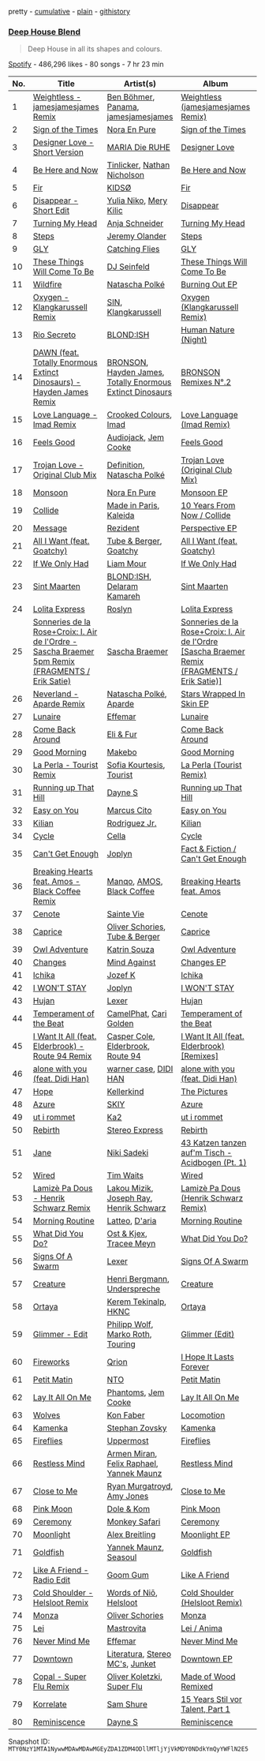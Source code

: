 pretty - [cumulative](/playlists/cumulative/37i9dQZF1DX5xiztvBdlUf.md) - [plain](/playlists/plain/37i9dQZF1DX5xiztvBdlUf) - [githistory](https://github.githistory.xyz/mackorone/spotify-playlist-archive/blob/main/playlists/plain/37i9dQZF1DX5xiztvBdlUf)

### [Deep House Blend](https://open.spotify.com/playlist/37i9dQZF1DX5xiztvBdlUf)

> Deep House in all its shapes and colours.

[Spotify](https://open.spotify.com/user/spotify) - 486,296 likes - 80 songs - 7 hr 23 min

| No. | Title | Artist(s) | Album | Length |
|---|---|---|---|---|
| 1 | [Weightless \- jamesjamesjames Remix](https://open.spotify.com/track/0OOT6JmtkcYidsuQ9Fh54i) | [Ben Böhmer](https://open.spotify.com/artist/5tDjiBYUsTqzd0RkTZxK7u), [Panama](https://open.spotify.com/artist/3W9UldYu0xJcaOAw2SUTDI), [jamesjamesjames](https://open.spotify.com/artist/0DqR5aQYPz1s2M3YbycLMJ) | [Weightless \(jamesjamesjames Remix\)](https://open.spotify.com/album/5la1PqKrf6aVJeIlL6i1lv) | 4:09 |
| 2 | [Sign of the Times](https://open.spotify.com/track/2UOtnKZNppcZ5dC8v2FS41) | [Nora En Pure](https://open.spotify.com/artist/24DO0PijjITGIEWsO8XaPs) | [Sign of the Times](https://open.spotify.com/album/0nHKigA43sDSCs38xf1tnB) | 3:13 |
| 3 | [Designer Love \- Short Version](https://open.spotify.com/track/5NfgFRdfNQ4HFVPGRoVMU6) | [MARIA Die RUHE](https://open.spotify.com/artist/2h7LIGXwIr6m1tZ27JHgxQ) | [Designer Love](https://open.spotify.com/album/6OK84B4MX87uzZ7umm25f3) | 4:20 |
| 4 | [Be Here and Now](https://open.spotify.com/track/3uvfxpOixHqWdwpFfJb48F) | [Tinlicker](https://open.spotify.com/artist/5EmEZjq8eHEC6qFnT63Lza), [Nathan Nicholson](https://open.spotify.com/artist/4q8SjmBr5X7DUmVvrnNrsd) | [Be Here and Now](https://open.spotify.com/album/3pcwig8qvCceUoeo4xhLD7) | 3:29 |
| 5 | [Fir](https://open.spotify.com/track/1EGAeOf7KRUj8VyzDh2TlJ) | [KIDSØ](https://open.spotify.com/artist/7qJHwvMJBW2Da8kt79uexr) | [Fir](https://open.spotify.com/album/1HsQkcWuDhtL77QDNozm0D) | 4:31 |
| 6 | [Disappear \- Short Edit](https://open.spotify.com/track/0dEjDFIY7aLwNj2DAcy98s) | [Yulia Niko](https://open.spotify.com/artist/3RUNl0j2ISAQdC2Fxhj2q3), [Mery Kilic](https://open.spotify.com/artist/2Vlx9Gl4A2rI2fjEe97PR5) | [Disappear](https://open.spotify.com/album/3M8am3fJKzNubjgDktouA5) | 4:36 |
| 7 | [Turning My Head](https://open.spotify.com/track/3HG0bL6apxDTfjijRapnI2) | [Anja Schneider](https://open.spotify.com/artist/0f14r70OISSfJoyqYaHbgV) | [Turning My Head](https://open.spotify.com/album/7rRwW48AX1FwDvBl8Oalap) | 6:41 |
| 8 | [Steps](https://open.spotify.com/track/1pIBxvFjjnp7tAKOTwA0Az) | [Jeremy Olander](https://open.spotify.com/artist/5vdjF79d5d2m12FOkJhxHB) | [Steps](https://open.spotify.com/album/0uin82gWKieM4DTE77Ayrk) | 5:58 |
| 9 | [GLY](https://open.spotify.com/track/6yGNvSOyCZvNOCtHs3hfrH) | [Catching Flies](https://open.spotify.com/artist/4zAOqBfNLyWFvj1e3yvypJ) | [GLY](https://open.spotify.com/album/3G2e7Ruldtt69hWO9ArJDB) | 3:40 |
| 10 | [These Things Will Come To Be](https://open.spotify.com/track/1vVq4Y18oveAg20Ujh43aE) | [DJ Seinfeld](https://open.spotify.com/artist/37YzpfBeFju8QRZ3g0Ha1Q) | [These Things Will Come To Be](https://open.spotify.com/album/3RGrGXf9ZsPOuqHm02SSl7) | 4:56 |
| 11 | [Wildfire](https://open.spotify.com/track/1WkzL4XjkAY76sasIUdU6l) | [Natascha Polké](https://open.spotify.com/artist/5FLN3H4PiuUQMmFzGmcQ96) | [Burning Out EP](https://open.spotify.com/album/4iO74LdA4G9TthnWNIdw3I) | 5:24 |
| 12 | [Oxygen \- Klangkarussell Remix](https://open.spotify.com/track/6EukA3G83UulqI7NzpEEtG) | [SIN](https://open.spotify.com/artist/2i5iThI7dEkgZVYAksSIFJ), [Klangkarussell](https://open.spotify.com/artist/041iTeoMIwXMlShuQPIVKo) | [Oxygen \(Klangkarussell Remix\)](https://open.spotify.com/album/23cEdoCOAqdRGdLoQZsTR5) | 12:19 |
| 13 | [Rio Secreto](https://open.spotify.com/track/6Dtmck4yTQkCEjnOhKfOBh) | [BLOND:ISH](https://open.spotify.com/artist/6zsJjoCtL1WByG0VsuFWzR) | [Human Nature \(Night\)](https://open.spotify.com/album/6HqvZTY7Gmp0pIub9JfkXi) | 6:14 |
| 14 | [DAWN \(feat\. Totally Enormous Extinct Dinosaurs\) \- Hayden James Remix](https://open.spotify.com/track/4HyIghnhDKnaZoGsR0BC3r) | [BRONSON](https://open.spotify.com/artist/60yfafz0P3gqaUaOUIddae), [Hayden James](https://open.spotify.com/artist/4csQIMQm6vI2A2SCVDuM2z), [Totally Enormous Extinct Dinosaurs](https://open.spotify.com/artist/0g3NiCRhEv7M4SEDMrpItN) | [BRONSON Remixes N°.2](https://open.spotify.com/album/07HqmZfx71FfjzRgKIYpFh) | 5:07 |
| 15 | [Love Language \- Imad Remix](https://open.spotify.com/track/6fjSw7ljeXV60z7QJyI7SB) | [Crooked Colours](https://open.spotify.com/artist/0aA1GTrIMutjIh4GlPPUVN), [Imad](https://open.spotify.com/artist/4skzy1qEMyM3FqC3b6EjRU) | [Love Language \(Imad Remix\)](https://open.spotify.com/album/1JUMdLLxgtUt54n7LIDm5V) | 6:02 |
| 16 | [Feels Good](https://open.spotify.com/track/2WYgu5SgxDS4F6LwLssMZt) | [Audiojack](https://open.spotify.com/artist/3Uvzk4iffO4mvchgRNJjbs), [Jem Cooke](https://open.spotify.com/artist/0AkL5tzM3UsDlWak9E0OwH) | [Feels Good](https://open.spotify.com/album/0nDWkPeHxo5aW66dbNm1PF) | 4:41 |
| 17 | [Trojan Love \- Original Club Mix](https://open.spotify.com/track/283e2rkf3A78qmcp5xjOTT) | [Definition](https://open.spotify.com/artist/7KT19dObRj1T5OgnyQFm4C), [Natascha Polké](https://open.spotify.com/artist/5FLN3H4PiuUQMmFzGmcQ96) | [Trojan Love \(Original Club Mix\)](https://open.spotify.com/album/5VGOmMOd2ke7rAFmaU125O) | 5:57 |
| 18 | [Monsoon](https://open.spotify.com/track/0fAhJlik9YZShxrAf7uxoV) | [Nora En Pure](https://open.spotify.com/artist/24DO0PijjITGIEWsO8XaPs) | [Monsoon EP](https://open.spotify.com/album/7ckfjibWFE7lnkf8NJhRsb) | 3:42 |
| 19 | [Collide](https://open.spotify.com/track/6Uo2SNpj5lzFXfNsSaoE85) | [Made in Paris](https://open.spotify.com/artist/7ejF235eYuh8PlQDLaJy0N), [Kaleida](https://open.spotify.com/artist/6zyPKJ4ePhYLsBEy4A6BVX) | [10 Years From Now / Collide](https://open.spotify.com/album/3QiV7hRMnpXoGHiFLHr8x5) | 4:35 |
| 20 | [Message](https://open.spotify.com/track/6jtw8sBH0NCmFw7x94s5DF) | [Rezident](https://open.spotify.com/artist/0hzZTaZ59eR5lESXHRVgkc) | [Perspective EP](https://open.spotify.com/album/0xZahoke4fTh9QtdCcduwh) | 5:04 |
| 21 | [All I Want \(feat\. Goatchy\)](https://open.spotify.com/track/6hizzLN6GI5rWUWX2EiKR0) | [Tube & Berger](https://open.spotify.com/artist/32wcuqRxZuBY5HbH1bWa8h), [Goatchy](https://open.spotify.com/artist/2MOGeYMRvzFxWLgdwZpeQh) | [All I Want \(feat\. Goatchy\)](https://open.spotify.com/album/5YxKPq0pIJyi4sEyIq8cyv) | 3:44 |
| 22 | [If We Only Had](https://open.spotify.com/track/2h5mbuL0DFueiKstOhEuDo) | [Liam Mour](https://open.spotify.com/artist/5XaT1otgH5hpyqjkDbt8d0) | [If We Only Had](https://open.spotify.com/album/6niJmh7Cz9YAwOEE2GjK7R) | 5:05 |
| 23 | [Sint Maarten](https://open.spotify.com/track/00tIiOoqhX2RM5WTtKm9Ep) | [BLOND:ISH](https://open.spotify.com/artist/6zsJjoCtL1WByG0VsuFWzR), [Delaram Kamareh](https://open.spotify.com/artist/6gfSQcJIullatXKeWpZ7jB) | [Sint Maarten](https://open.spotify.com/album/1ScGb9mg9NXKEOWTMSkD7O) | 4:31 |
| 24 | [Lolita Express](https://open.spotify.com/track/0zitH5kttHInGS0wgaCjrk) | [Roslyn](https://open.spotify.com/artist/7uCzJnMglskTEuLhnzlawg) | [Lolita Express](https://open.spotify.com/album/0pEnOKDH8bM9KQlU3qK6sM) | 4:27 |
| 25 | [Sonneries de la Rose+Croix: I\. Air de l'Ordre \- Sascha Braemer 5pm Remix \(FRAGMENTS / Erik Satie\)](https://open.spotify.com/track/0kjtIirdAUbkV2WtjElwjF) | [Sascha Braemer](https://open.spotify.com/artist/3egW8Pgmbjm5vS4EPXZond) | [Sonneries de la Rose+Croix: I\. Air de l'Ordre \[Sascha Braemer Remix \(FRAGMENTS / Erik Satie\)\]](https://open.spotify.com/album/2B6pYkxBcKlRY6HxF2CsTB) | 6:58 |
| 26 | [Neverland \- Aparde Remix](https://open.spotify.com/track/6Z5NPPpYnWRxGHQyWz2bPx) | [Natascha Polké](https://open.spotify.com/artist/5FLN3H4PiuUQMmFzGmcQ96), [Aparde](https://open.spotify.com/artist/2EX6hgMIUZhPty734qcBaS) | [Stars Wrapped In Skin EP](https://open.spotify.com/album/493mL9Bv6rYSOjTj8CLFJr) | 6:27 |
| 27 | [Lunaire](https://open.spotify.com/track/72nMF220X1qe9OBskVHD71) | [Effemar](https://open.spotify.com/artist/3QD8Op2asIft2YDqX154NB) | [Lunaire](https://open.spotify.com/album/1o5rn6aA1xYmeH1iycw4gN) | 3:49 |
| 28 | [Come Back Around](https://open.spotify.com/track/0TvCPywvY8QGAWdteEiCdF) | [Eli & Fur](https://open.spotify.com/artist/5CkVLGKUJkIc1pmSk10QP4) | [Come Back Around](https://open.spotify.com/album/5PWznD1Bh2vMBlXChhmsav) | 3:51 |
| 29 | [Good Morning](https://open.spotify.com/track/2g7BwK58fPL8xOnMGVYz0K) | [Makebo](https://open.spotify.com/artist/0hMfbfkUs2tiOOZpSwLmDu) | [Good Morning](https://open.spotify.com/album/1h3RHWUd6FFwQ06aWO6dUj) | 8:40 |
| 30 | [La Perla \- Tourist Remix](https://open.spotify.com/track/1V2Z18nOByb7DqCECFh2Yt) | [Sofia Kourtesis](https://open.spotify.com/artist/7wXTWO45lqpUejDkike0Gf), [Tourist](https://open.spotify.com/artist/2ABBMkcUeM9hdpimo86mo6) | [La Perla \(Tourist Remix\)](https://open.spotify.com/album/2CEQtjRACjOqhLnDsiKzor) | 5:17 |
| 31 | [Running up That Hill](https://open.spotify.com/track/3cwl2Mnq8urylYJNCvLJdZ) | [Dayne S](https://open.spotify.com/artist/2OWQQKizLqny2GKSvqfV9h) | [Running up That Hill](https://open.spotify.com/album/7fKT7JDZJvg0LhaXp9Tltw) | 5:07 |
| 32 | [Easy on You](https://open.spotify.com/track/6WIF0BMg7kr4dbqgrPYQ4T) | [Marcus Cito](https://open.spotify.com/artist/3r26IN2ktuEyJs4hUoOlzC) | [Easy on You](https://open.spotify.com/album/0irWZNe7kJgU49Z7t7J6B4) | 3:09 |
| 33 | [Kilian](https://open.spotify.com/track/3vaJ9CccAzBkvHZ6EQwbMe) | [Rodriguez Jr.](https://open.spotify.com/artist/6Th7POyVfZgiHJQ64ddV5Y) | [Kilian](https://open.spotify.com/album/0wyMMh9VFDAppQM1lzI0HV) | 7:00 |
| 34 | [Cycle](https://open.spotify.com/track/1E8VZOqKP9AvlME4DzAWw9) | [Cella](https://open.spotify.com/artist/3w7ASanLoAsQcWhd7V9DpJ) | [Cycle](https://open.spotify.com/album/3Ny2xjmiTaLiu56yqdvvho) | 3:28 |
| 35 | [Can't Get Enough](https://open.spotify.com/track/3IvodZAm4vD1PM3bIEw9Ik) | [Joplyn](https://open.spotify.com/artist/32Jt1AK733JbFR82hEZ0Ih) | [Fact & Fiction / Can't Get Enough](https://open.spotify.com/album/0nV7hufCHvKb7qEWH5WKOm) | 6:19 |
| 36 | [Breaking Hearts feat\. Amos \- Black Coffee Remix](https://open.spotify.com/track/67Jq82bDcQipORC0yBiZcc) | [Manqo](https://open.spotify.com/artist/5RkXCaTig73NAHGMmDgyoQ), [AMOS](https://open.spotify.com/artist/4YznhYq21QSUGqRPLhhrRW), [Black Coffee](https://open.spotify.com/artist/6wMr4zKPrrR0UVz08WtUWc) | [Breaking Hearts feat\. Amos](https://open.spotify.com/album/42Qi6nkOLmcUoMK3tJI7Ah) | 8:18 |
| 37 | [Cenote](https://open.spotify.com/track/6kZOfRM1yZUyLGATRhPTuf) | [Sainte Vie](https://open.spotify.com/artist/30oVwXZSlElygdNpcUIFBk) | [Cenote](https://open.spotify.com/album/1TXpoAyR5Z3q3IixFnUiwf) | 4:58 |
| 38 | [Caprice](https://open.spotify.com/track/6UJTyXQvDe3hv8NQXOKOCl) | [Oliver Schories](https://open.spotify.com/artist/0iTjLBepeGaLgZS18kxgRq), [Tube & Berger](https://open.spotify.com/artist/32wcuqRxZuBY5HbH1bWa8h) | [Caprice](https://open.spotify.com/album/0zv9KQqPhVAPleEi8anQ4R) | 3:50 |
| 39 | [Owl Adventure](https://open.spotify.com/track/51uhOO3zvddkGfZHkRxbJc) | [Katrin Souza](https://open.spotify.com/artist/6MIjBHPbfQsN2BP72arjSf) | [Owl Adventure](https://open.spotify.com/album/47UqjyThELPKDNQ0kH32TV) | 8:03 |
| 40 | [Changes](https://open.spotify.com/track/0BmCeSYUthdYE4LbJx1qYj) | [Mind Against](https://open.spotify.com/artist/48LWLoeY0dhwaiX1FRsn72) | [Changes EP](https://open.spotify.com/album/6brECbf1Kr7MPAk1lay37J) | 5:41 |
| 41 | [Ichika](https://open.spotify.com/track/4xc2aA7RZzHjrPPZcdReAW) | [Jozef K](https://open.spotify.com/artist/30qZ701I6hThXcmPPkcrF0) | [Ichika](https://open.spotify.com/album/0CDKmNcvCdFba1QhtWBVkh) | 8:05 |
| 42 | [I WON'T STAY](https://open.spotify.com/track/0U9gq4pfWLjoF7F4pWcMvO) | [Joplyn](https://open.spotify.com/artist/32Jt1AK733JbFR82hEZ0Ih) | [I WON'T STAY](https://open.spotify.com/album/0m8w2qFAnW82Nn6mhmxZ7I) | 4:46 |
| 43 | [Hujan](https://open.spotify.com/track/4yk6OhBXGUMbQLfYCY53nE) | [Lexer](https://open.spotify.com/artist/2vDXLZ9mI3CdTPPIzFUKlY) | [Hujan](https://open.spotify.com/album/6pdcYvI6izBIT7bn4c40oS) | 6:19 |
| 44 | [Temperament of the Beat](https://open.spotify.com/track/2d7TJXGNI2nvyWF51CLFkJ) | [CamelPhat](https://open.spotify.com/artist/240wlM8vDrf6S4zCyzGj2W), [Cari Golden](https://open.spotify.com/artist/3M2wBPMgou1UoOONLwqgVp) | [Temperament of the Beat](https://open.spotify.com/album/6dSMmjwuLDTbGrbOJHXysy) | 6:28 |
| 45 | [I Want It All \(feat\. Elderbrook\) \- Route 94 Remix](https://open.spotify.com/track/0LjpThe4YPL9VG0MFozbwE) | [Casper Cole](https://open.spotify.com/artist/6cDNuaBrX01wpytv0fLTmV), [Elderbrook](https://open.spotify.com/artist/2vf4pRsEY6LpL5tKmqWb64), [Route 94](https://open.spotify.com/artist/1dgdvbogmctybPrGEcnYf6) | [I Want It All \(feat\. Elderbrook\) \[Remixes\]](https://open.spotify.com/album/0c7jQkV3HG2b6KhG7P0gfc) | 3:31 |
| 46 | [alone with you \(feat\. Didi Han\)](https://open.spotify.com/track/3iqbypJ2BSVHc7QMvXG19E) | [warner case](https://open.spotify.com/artist/106OuakzOxxbXTuigEEf01), [DIDI HAN](https://open.spotify.com/artist/2j74J6dIUd8X3x6UKH3pZF) | [alone with you \(feat\. Didi Han\)](https://open.spotify.com/album/37uFN79H6w1fYvjcA6FZVz) | 3:30 |
| 47 | [Hope](https://open.spotify.com/track/2QRGdW5I7M74y0URMgkfqn) | [Kellerkind](https://open.spotify.com/artist/4GYQytEFxnzqH96O6QywsA) | [The Pictures](https://open.spotify.com/album/1gd2DBDRgwMmrwvUC8sOX1) | 7:28 |
| 48 | [Azure](https://open.spotify.com/track/50uP3LQRrc7Sv2NSrYYlON) | [SKIY](https://open.spotify.com/artist/39JhQRThBhrHgjXtIK3dGZ) | [Azure](https://open.spotify.com/album/4hWmiRig0GOIbfoDZUV6ar) | 2:41 |
| 49 | [ut i rommet](https://open.spotify.com/track/5XXXtLK8nNvVsylo9JTewt) | [Ka2](https://open.spotify.com/artist/29f8h7eSlWQAUyfjkdOUGe) | [ut i rommet](https://open.spotify.com/album/04A1xtX4Cp81M4YOEMi1J9) | 7:26 |
| 50 | [Rebirth](https://open.spotify.com/track/2maR9zs9UfgQpB1hr9UjpS) | [Stereo Express](https://open.spotify.com/artist/3j2zB13syOvCyrkJIomEA2) | [Rebirth](https://open.spotify.com/album/0DNO6OZBhdVtJ8Q1D8ZiVY) | 7:59 |
| 51 | [Jane](https://open.spotify.com/track/6zAP78CJq1MV7rFV49gSoU) | [Niki Sadeki](https://open.spotify.com/artist/6EPDGWtjFjPHUYlOYsoj14) | [43 Katzen tanzen auf'm Tisch \- Acidbogen \(Pt\. 1\)](https://open.spotify.com/album/0mECGpBWS51eKu15I49xd0) | 7:00 |
| 52 | [Wired](https://open.spotify.com/track/7bmxbmer7iYIvla8exrgnv) | [Tim Waits](https://open.spotify.com/artist/7HQ5HjWwhPbDpmV4zWkYiL) | [Wired](https://open.spotify.com/album/6RN5ODBoefQiFCj3RDsVQR) | 2:34 |
| 53 | [Lamizè Pa Dous \- Henrik Schwarz Remix](https://open.spotify.com/track/3txAnW0hspM1X6D3trUxku) | [Lakou Mizik](https://open.spotify.com/artist/2AzO6D2TXB9qEqL6UfUU8r), [Joseph Ray](https://open.spotify.com/artist/4O2IFXgH0FqMSHU4pzpqQX), [Henrik Schwarz](https://open.spotify.com/artist/1ooAqaFu4Ac3BO2HpL4V2R) | [Lamizè Pa Dous \(Henrik Schwarz Remix\)](https://open.spotify.com/album/4CqLbd2FDPm0nfr0ktk1lh) | 4:44 |
| 54 | [Morning Routine](https://open.spotify.com/track/1kaTtElKK0jIKTdwg9ASLp) | [Latteo](https://open.spotify.com/artist/4IQLm7ZNKGlw7AaV7okjKv), [D'aria](https://open.spotify.com/artist/1jRvpCmyVWLXnwmDvI89Sp) | [Morning Routine](https://open.spotify.com/album/2tTjt2Q4yKad7J0I1GFI9W) | 7:35 |
| 55 | [What Did You Do?](https://open.spotify.com/track/4GCjjTHiH5QEYnmxkX837H) | [Ost & Kjex](https://open.spotify.com/artist/3cduU2huZ18pS50V7tic61), [Tracee Meyn](https://open.spotify.com/artist/0V5mBY6o8MxoDNdKD49gly) | [What Did You Do?](https://open.spotify.com/album/3097xE7vnACYqYxXAY4v5z) | 5:36 |
| 56 | [Signs Of A Swarm](https://open.spotify.com/track/4PJ1fHvANi7GC7JLsQNPmo) | [Lexer](https://open.spotify.com/artist/2vDXLZ9mI3CdTPPIzFUKlY) | [Signs Of A Swarm](https://open.spotify.com/album/7cyPp6CjWCZZVZJF6xvS91) | 7:03 |
| 57 | [Creature](https://open.spotify.com/track/3qtb4QrRXds6ub4k1Dp4CS) | [Henri Bergmann](https://open.spotify.com/artist/1FiAkaEAyepvi57FmYvJqo), [Underspreche](https://open.spotify.com/artist/27APxtslZbXwYbuMxVLltm) | [Creature](https://open.spotify.com/album/1GFhzeEXsDCYqZ9xiQ1nOh) | 4:10 |
| 58 | [Ortaya](https://open.spotify.com/track/6JfLbpxxyeDvYYZTFiM5Gd) | [Kerem Tekinalp](https://open.spotify.com/artist/1H6jq1eSzJSy6rSiorNI1h), [HKNC](https://open.spotify.com/artist/1gKjVDWPEbf3aZoheemwKu) | [Ortaya](https://open.spotify.com/album/61L6xQEv9CokeOq9BM29VW) | 8:07 |
| 59 | [Glimmer \- Edit](https://open.spotify.com/track/00qeVwveuzq3EVBWAQqAG8) | [Philipp Wolf](https://open.spotify.com/artist/6uKv2ihEYpsDwWOW6pv1aH), [Marko Roth](https://open.spotify.com/artist/4iVqsaGRK8sfWdvum2rtSR), [Touring](https://open.spotify.com/artist/1DKSHZmGXSlYlbUKFb6KXZ) | [Glimmer \(Edit\)](https://open.spotify.com/album/2rWunFsMrXhKVBAJGBOdD1) | 3:20 |
| 60 | [Fireworks](https://open.spotify.com/track/0mogpLJRPJTCCdy5yV9qhl) | [Qrion](https://open.spotify.com/artist/0bGDTQ78MVgI5Snqo9KJZw) | [I Hope It Lasts Forever](https://open.spotify.com/album/4Xim1jo6ziwJ1Qu6QkoLPj) | 4:24 |
| 61 | [Petit Matin](https://open.spotify.com/track/0MOwzHYBsXeVkb98ewMMZP) | [NTO](https://open.spotify.com/artist/7ry8L53T4oJtSIogGYuioq) | [Petit Matin](https://open.spotify.com/album/0P57bvDYTfxQt9V4ChSvDi) | 7:27 |
| 62 | [Lay It All On Me](https://open.spotify.com/track/1MPfyPFjBE0e9GGWImKlXf) | [Phantoms](https://open.spotify.com/artist/1bJJlRHoc1UVeqzxcrPLIw), [Jem Cooke](https://open.spotify.com/artist/0AkL5tzM3UsDlWak9E0OwH) | [Lay It All On Me](https://open.spotify.com/album/2uvf564mzMbpHwuT0v3i37) | 3:47 |
| 63 | [Wolves](https://open.spotify.com/track/6aqhM9bUq6tdC9QUj3OXij) | [Kon Faber](https://open.spotify.com/artist/63RvOgWyeaaDm7oDtUq17q) | [Locomotion](https://open.spotify.com/album/3FW7HuP45WPyWD1I1zpcVj) | 6:22 |
| 64 | [Kamenka](https://open.spotify.com/track/4abrxVPM6VkY010z7HAsBY) | [Stephan Zovsky](https://open.spotify.com/artist/7311LpGBvRgQVXyxBl2PzP) | [Kamenka](https://open.spotify.com/album/4TkIQjZcW3fEYmInBDbPav) | 9:35 |
| 65 | [Fireflies](https://open.spotify.com/track/5pLV5CcIcHRkiyk7XFl8Uy) | [Uppermost](https://open.spotify.com/artist/58UpHBCQ1Jj67DJsR7Qyqg) | [Fireflies](https://open.spotify.com/album/5ykxif5R3sQBPkivkopHaY) | 4:17 |
| 66 | [Restless Mind](https://open.spotify.com/track/1cWqKMY9UmPen1n6XH4byq) | [Armen Miran](https://open.spotify.com/artist/4qxDuHrnTYQkihZiJYLWdy), [Felix Raphael](https://open.spotify.com/artist/4nknUpUYu4baxWwkunq81Z), [Yannek Maunz](https://open.spotify.com/artist/2Kpl9Z7stnwWTE8tZK7srj) | [Restless Mind](https://open.spotify.com/album/5wWBNB3N4JQM0ZvaU9cnNQ) | 7:44 |
| 67 | [Close to Me](https://open.spotify.com/track/4mM8UJEAUHyPb6wa129GRf) | [Ryan Murgatroyd](https://open.spotify.com/artist/3eWIVs6R1YgnA5FZSI3xiU), [Amy Jones](https://open.spotify.com/artist/7fQm8t9kG15pcP3BFVqXQk) | [Close to Me](https://open.spotify.com/album/6Fb13O3OiO6JCEqBbr2n97) | 4:57 |
| 68 | [Pink Moon](https://open.spotify.com/track/5juPlUFkksVaQQ0EWWPjPm) | [Dole & Kom](https://open.spotify.com/artist/5iVuj2TcNIEBNnzGk97vfT) | [Pink Moon](https://open.spotify.com/album/0lxU1f8o0IKw5911GzDSaK) | 6:42 |
| 69 | [Ceremony](https://open.spotify.com/track/5JQZTqHVXa1ShGEZjOnlgN) | [Monkey Safari](https://open.spotify.com/artist/5zovXI5By2gUhdr7EByjLa) | [Ceremony](https://open.spotify.com/album/0xeaiWr64U3fCTxizuRi0e) | 7:00 |
| 70 | [Moonlight](https://open.spotify.com/track/74ihDIAsUwAsYPYdWZH32P) | [Alex Breitling](https://open.spotify.com/artist/4CBrawfeZ5WugRTqsXgwgI) | [Moonlight EP](https://open.spotify.com/album/61DaCPPrjZJKS6tSiNQDnv) | 4:33 |
| 71 | [Goldfish](https://open.spotify.com/track/0p1yLmb6wDNrLd5Hg9Yfuy) | [Yannek Maunz](https://open.spotify.com/artist/2Kpl9Z7stnwWTE8tZK7srj), [Seasoul](https://open.spotify.com/artist/3Nqa6f1nJMRQYDd0JQdgh3) | [Goldfish](https://open.spotify.com/album/11Qe5JY6dIOIfee2spVcug) | 7:56 |
| 72 | [Like A Friend \- Radio Edit](https://open.spotify.com/track/4fI461wHCNlAX7pNIhnSys) | [Goom Gum](https://open.spotify.com/artist/6D36JCiONtO40ykvT5RBec) | [Like A Friend](https://open.spotify.com/album/7AdBvQZPfDBAbwbXXcOxpe) | 3:22 |
| 73 | [Cold Shoulder \- Helsloot Remix](https://open.spotify.com/track/1ipso6qku1yalltQEtxAPw) | [Words of Niō](https://open.spotify.com/artist/7c3dmSLhJKpO6UQLWYJdPq), [Helsloot](https://open.spotify.com/artist/6dC41opH96WjFwWhhAxBsS) | [Cold Shoulder \(Helsloot Remix\)](https://open.spotify.com/album/6fxVUbJy29bvtfqUm94y5b) | 4:06 |
| 74 | [Monza](https://open.spotify.com/track/5RTWuFUPgvy5r6V33vmzav) | [Oliver Schories](https://open.spotify.com/artist/0iTjLBepeGaLgZS18kxgRq) | [Monza](https://open.spotify.com/album/0tiu6AGlT8ijkk9JLyKWT4) | 6:50 |
| 75 | [Lei](https://open.spotify.com/track/18PSybAifQoAseXYxLa1Xn) | [Mastrovita](https://open.spotify.com/artist/4XU8dozOz0okhDgr9Fq3eN) | [Lei / Anima](https://open.spotify.com/album/3Z3vT3dadtyemBIbnz21yK) | 3:06 |
| 76 | [Never Mind Me](https://open.spotify.com/track/3HC8Cg5ZPS3SZbjbnpxn8m) | [Effemar](https://open.spotify.com/artist/3QD8Op2asIft2YDqX154NB) | [Never Mind Me](https://open.spotify.com/album/2zf72eXnOBhkD5kfYWWDkC) | 3:21 |
| 77 | [Downtown](https://open.spotify.com/track/6BiXzWCVJwTUT4fFLuDNeM) | [Literatura](https://open.spotify.com/artist/50Nc8VBlHSdkoUyzJtDmnc), [Stereo MC's](https://open.spotify.com/artist/1k8VBufn1nBs8LN9n4snc8), [Junket](https://open.spotify.com/artist/1D6t7Vh4lVCDlFNxqiwCkJ) | [Downtown EP](https://open.spotify.com/album/5bZGoM751YhCKPibQpUCrl) | 7:44 |
| 78 | [Copal \- Super Flu Remix](https://open.spotify.com/track/2Eu5IxBvLxCd1HFVR4JbR4) | [Oliver Koletzki](https://open.spotify.com/artist/1WjBIvYAnZTkTh5UiZNwlR), [Super Flu](https://open.spotify.com/artist/1iZiG82D4w7FLHvOUUj4zW) | [Made of Wood Remixed](https://open.spotify.com/album/17vbriNfPim1tG9mGO6GGA) | 6:37 |
| 79 | [Korrelate](https://open.spotify.com/track/0qmuy4k8kApluZHCv5E7hl) | [Sam Shure](https://open.spotify.com/artist/51YmUpitluHsvMTXJ2rsiN) | [15 Years Stil vor Talent, Part 1](https://open.spotify.com/album/4W9nMMfxhYdKpIswm5cAay) | 6:25 |
| 80 | [Reminiscence](https://open.spotify.com/track/1uyOpyskQrpOUR5FW0kt3E) | [Dayne S](https://open.spotify.com/artist/2OWQQKizLqny2GKSvqfV9h) | [Reminiscence](https://open.spotify.com/album/5rTtvod3o7BesmyPzfwowr) | 5:21 |

Snapshot ID: `MTY0NzY1MTA1NywwMDAwMDAwMGEyZDA1ZDM4ODllMTljYjVkMDY0NDdkYmQyYWFlN2E5`
